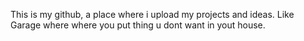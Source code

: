 This is my github, a place where i upload my projects and ideas. 
Like Garage where where you put thing u dont want in yout house.
